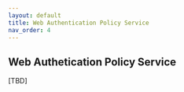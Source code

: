 ```yaml
---
layout: default
title: Web Authentication Policy Service
nav_order: 4
---
```


## Web Authetication Policy Service

[TBD]
